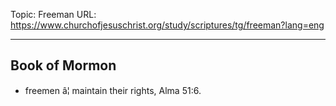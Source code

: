 Topic: Freeman
URL: https://www.churchofjesuschrist.org/study/scriptures/tg/freeman?lang=eng

---

## Book of Mormon

- freemen â¦ maintain their rights, Alma 51:6.

